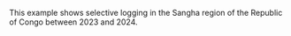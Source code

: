 This example shows selective logging in the Sangha region of the Republic of Congo between 2023 and 2024.

